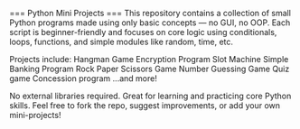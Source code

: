 === Python Mini Projects ===
This repository contains a collection of small Python programs made using only basic concepts — no GUI, no OOP.
Each script is beginner-friendly and focuses on core logic using conditionals, loops, functions, and simple modules like random, time, etc.

Projects include:
Hangman Game
Encryption Program
Slot Machine
Simple Banking Program
Rock Paper Scissors Game
Number Guessing Game
Quiz game
Concession program
...and more!

No external libraries required. Great for learning and practicing core Python skills.
Feel free to fork the repo, suggest improvements, or add your own mini-projects!
